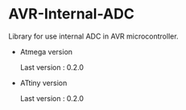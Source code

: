 # AVR-Internal-ADC
Library for use internal ADC in AVR microcontroller.

- Atmega version

  Last version : 0.2.0
 
- ATtiny version

  Last version : 0.2.0
